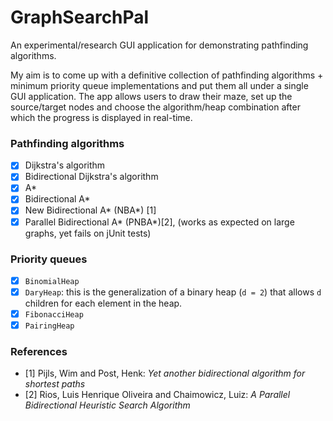 # GraphSearchPal
An experimental/research GUI application for demonstrating pathfinding algorithms.

My aim is to come up with a definitive collection of pathfinding algorithms + minimum priority queue implementations and put them all under a single GUI application. The app allows users to draw their maze, set up the source/target nodes and choose the algorithm/heap combination after which the progress is displayed in real-time.

### Pathfinding algorithms
- [x] Dijkstra's algorithm
- [x] Bidirectional Dijkstra's algorithm
- [x] A*
- [x] Bidirectional A*
- [x] New Bidirectional A* (NBA*) [1]
- [x] Parallel Bidirectional A* (PNBA*)[2], (works as expected on large graphs, yet fails on jUnit tests)

### Priority queues 

- [x] `BinomialHeap`
- [x] `DaryHeap`: this is the generalization of a binary heap (`d = 2`) that allows `d` children for each element in the heap.
- [x] `FibonacciHeap`
- [x] `PairingHeap`

### References
* [1] Pijls, Wim and Post, Henk: _Yet another bidirectional algorithm for shortest paths_
* [2] Rios, Luis Henrique Oliveira and Chaimowicz, Luiz: _A Parallel Bidirectional Heuristic Search Algorithm_
